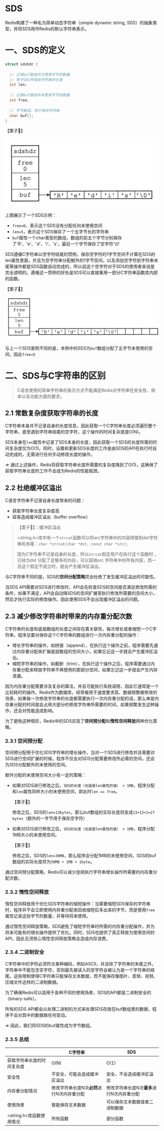 # SDS

Redis构建了一种名为简单动态字符串（simple dynamic string, SDS）的抽象类型，并将SDS用作Redis的默认字符串表示。

# 一、SDS的定义

```c
struct sdshdr {
  
  // 记录buf数组中已使用字节的数量
  // 等于SDS所保存字符串的长度
  int len;
  
  // 记录buf数组中未使用字节的数量
  int free;
  
  // 字节数组，用于保存字符串
  char buf[];
}
```

【栗子🌰】

![image-20230429144854039](assets/image-20230429144854039.png)

上图展示了一个SDS示例：

- `free=0`，表示这个SDS没有分配任何未使用空间
- `len=5`，表示这个SDS保存了一个五字节长的字符串
- `buf`属性一个char类型的数组，数组的前五个字节分别保存了'R'、'e'、'd'、'i'、's'，最后一个字节保存了空字符'\0'

SDS遵循C字符串以空字符结尾的惯例，保存空字符的1字节空间不计算在SDS的len属性里面，并且为空字符串分配额外的1字节空间，以及添加空字符到字符串末尾等操作都是SDS函数自动完成的，所以说这个空字符对于SDS的使用者来说是完全透明的。遵循这一惯例的好处是SDS可以直接重用一部分C字符串函数库内部的函数。

【栗子🌰】

![image-20230429145511599](assets/image-20230429145511599.png)

与上一个SDS案例不同的是，本例中的SDS为`buf`数组分配了五字节未使用的空间，因此`free=5`



# 二、SDS与C字符串的区别

> C语言使用的简单字符串的表示方式不能满足Redis对字符串在安全性、效率以及功能方面的要求。

## 2.1 常数复杂度获取字符串的长度

C字符串本身并不记录自身的长度信息，因此获取一个C字符串长度必须遍历整个字符串，直至遇到字符串结尾的空字符，这个操作的时间复杂度是O(N)。

SDS本身在`len`属性中记录了SDS本身的长度，因此获取一个SDS的长度所需的时间复杂度仅为O(1)。同时，设置和更新SDS长度的工作是由SDS的API在执行时自动完成的，无需进行任何手动修改长度的操作。

=> 通过上述操作，Redis将获取字符串长度所需要的复杂度降到了O(1)，这确保了获取字符串长度的工作不会成为Redis的性能瓶颈。



## 2.2 杜绝缓冲区溢出

C语言字符串不记录自身长度带来的问题：

- 获取字符串长度复杂度高
- 容易造成缓冲区溢出（buffer overflow）

> 【栗子🌰】：缓冲区溢出
>
> <string.h>库中有一个`strcat`函数可以将src字符串中的内容拼接到dst字符串的末尾：`char *strcat(char *dst, const char *src);`
>
> 因为C字符串不记录自身的长度，所以`strcat`假定用户在执行这个函数时 ，已经为dst 分配了足够多的内存，可以容纳src 字符串中的所有内容，而一旦这个假定不成立时，就会产生缓冲区溢出。

与C字符串不同的是，SDS的**空间分配策略**完全杜绝了发生缓冲区溢出的可能性。

当SDS API需要对SDS进行修改时，API会先检查SDS的空间是否满足修改所需的条件，如果不满足，API会自动降SDS的空间扩展至执行修改所需要的空间大小，然后才执行实际的修改操作。因此使用SDS不会出现缓冲区溢出的问题。



## 2.3 减少修改字符串时带来的内存重分配次数

C字符串的长度和底层数组的长度之间存在着关联性，每次增长或者缩短一个C字符串，程序总要对保存这个C字符串的数组进行一次内存重分配的操作：

- 增长字符串的操作，如拼接（append），在执行这个操作之前，程序需要先通过内存重分配来扩展底层数组的空间大小，如果忘记这一步就会产生缓冲区溢出。
- 缩短字符串的操作，如截断（trim），在执行这个操作之后，程序需要通过内存重分配来释放字符串不再使用的那部分空间，如果忘记这一步就会产生内存泄漏。

因为内存重分配需要涉及复杂的算法，并且可能执行系统调用，因此它通常是一个比较耗时的操作。Redis作为数据库，经常被用于速度要求高、数据频繁被修改的场景，如果每一次修改字符串的长度都需要执行一次内存重分配的话，那么单是内存重分配的时间就会占用大部分的修改字符串所需要的时间，如果频繁发生这种操作，还会对性能造成影响。

为了避免这种情形，Redis中的SDS实现了**空间预分配**和**惰性空间释放**两种优化策略。

### 2.3.1 空间预分配

空间预分配用于优化SDS字符串的增长操作，当对一个SDS进行修改并且需要对SDS进行空间扩展的时候，程序不仅会对SDS分配需要修改所必需的空间，还会为SDS分配额外的未使用的空间。

额外分配的未使用空间大小有一定的策略：

- 如果对SDS进行修改之后，`SDS的长度（也就是len属性的值） < 1MB`，程序分配和`len`属性同样大小的未使用空间，即此时`len == free`。

  【栗子🌰】

  修改之后，SDS的`len=13bytes`，那么buf数组的实际长度将变成`13+13+1=27 bytes`（额外的一字节用于保存空字符）

- 如果对SDS进行修改之后，`SDS的长度（也就是len属性的值） < 1MB`，程序分配1MB大小的未使用空间。

  【栗子🌰】

  修改之后，SDS的`len=30MB`，那么程序会分配1MB的未使用空间，SDS的buf数组的实际长度将为`30MB + 1MB + 1byte`。

通过空间预分配策略，Redis可以减少连续执行字符串增长操作所需要的内存重分配次数。



### 2.3.2 惰性空间释放

惰性空间释放用于优化SDS字符串的缩短操作：当需要缩短SDS保存的字符串时，程序并不会立即使用内存重分配来回收缩短后多出来的字节，而是使用`free`属性记录这些字节的数量，并等待将来使用。

通过惰性空间释放策略，SDS避免了缩短字符串时所需的内存重分配操作，并为将来可能有的增长操作提供了优化。同时，SDS也提供了真正释放为使用空间的API，因此无须担心惰性空间释放策略会造成内存浪费。



### 2.3.4 二进制安全

C字符串中的字符必须符合某种编码，例如ASCII，并且除了字符串的末尾之外，字符串中不能包含空字符，否则最先被读入的空字符会被认为是一个字符串的结尾。这些限制使得C字符串只能保存文本数据，而不能保存像图片、音频、视频、压缩文件这样的二进制数据。

为了确保Redis可以适用于各种不同的使用场景，SDS的API都是二进制安全的（binary-safe）。

所有的SDS API都会以处理二进制的方式来处理SDS存放在buf数组里的数据，程序不会对其中的数据做任何变动。

=> 因此，我们将SDS的buf属性成为字节数组。



### 2.3.5 总结

|                            | C字符串                                    | SDS                                        |
| -------------------------- | ------------------------------------------ | ------------------------------------------ |
| 获取字符串长度的时间复杂度 | O(N)                                       | O(1)                                       |
| 安全性                     | 不安全，可能会造成缓冲区溢出               | 安全，不会造成缓冲区溢出                   |
| 内存重分配情况             | 修改字符串长度N次**必然**进行N次内存重分配 | 修改字符串长度N次**最多**进行N次内存重分配 |
| 使用场景                   | 智能保存文本数据                           | 可以保存文本数据或者二进制数据             |
| <string.h>库函数使用情况   | 所有函数                                   | 部分函数                                   |





